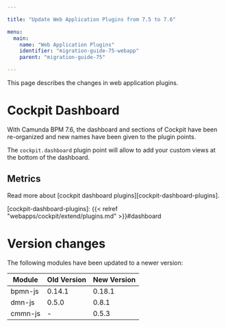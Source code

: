 ```yaml
---

title: "Update Web Application Plugins from 7.5 to 7.6"

menu:
  main:
    name: "Web Application Plugins"
    identifier: "migration-guide-75-webapp"
    parent: "migration-guide-75"

---
```


This page describes the changes in web application plugins.

# Cockpit Dashboard

With Camunda BPM 7.6, the dashboard and sections of Cockpit have been re-organized and new names have been
given to the plugin points.

The `cockpit.dashboard` plugin point will allow to add your custom views at the bottom of the dashboard.

## Metrics


Read more about [cockpit dashboard plugins][cockpit-dashboard-plugins].

[cockpit-dashboard-plugins]: {{< relref "webapps/cockpit/extend/plugins.md" >}}#dashboard

# Version changes

The following modules have been updated to a newer version:

<table class="table table-bordered">
  <thead>
  <tr>
    <th>Module</th>
    <th>Old Version</th>
    <th>New Version</th>
  </tr>
  </thead>
  <tbody>
  <tr>
    <td>bpmn-js</td>    
    <td>0.14.1</td>
    <td>0.18.1</td>
  </tr>
  <tr>
    <td>dmn-js</td>    
    <td>0.5.0</td>
    <td>0.8.1</td>
  </tr>
  <tr>
    <td>cmmn-js</td>
    <td>-</td>
    <td>0.5.3</td>
  </tr>
  </tbody>
</table>
